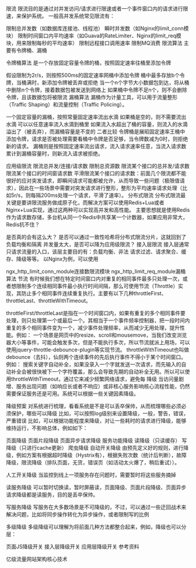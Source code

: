 限流
限流目的是通过对并发访问/请求进行限速或者一个事件窗口内的请求进行限速，来保护系统。
一般高并发系统常见限流有：

限制总并发数（如数据库连接池、线程池）
瞬时并发数（如Nginx的limit_conn模块）
限制时间窗口内平均速率（如Guava的RateLimiter、Nginx的limit_req模块，用来限制每秒的平均速率）
限制远程接口调用速率
限制MQ消费
限流算法
主要有令牌桶、漏桶

令牌桶算法
是一个存放固定容量令牌的桶，按照固定速率往桶里添加令牌

假设限制为2r/s，则按照500ms的固定速率网桶中添加令牌
桶中最多存放b个令牌，当桶满时，新添加令牌被丢弃或拒绝
当一个n个字节大小数据包到达，将从桶中删除n个令牌，接着数据包被发送到网络上
如果桶中令牌不足n个，则不会删除令牌，且该数据包将被限流
漏桶算法
漏桶作为计量工具，可以用于流量整形（Traffic Shaping）和流量控制（Traffic Policing）。

一个固定容量的漏桶，按照常量固定速率流出水滴
如果桶是空的，则不需要流出水滴
可以以任意速率流入水滴到桶里
如果流入水超出了桶的容量，则流入的水滴溢出了（被丢弃），而漏桶容量是不变的
二者比较
令牌桶是展昭固定速率王桶中添加令牌，请求是否被处理需要看桶中令牌是否足够，当令牌数减为0时，则拒绝新的请求。
漏桶则是按照固定速率流出请求，流入请求速率任意，当流入请求数累计到漏桶容量时，则新流入请求被拒绝。

应用级限流
限流总并发/连接/请求数
限制总资源数
限流某个接口的总并发/请求数
限流某个接口的时间窗请求数
平滑限流某个接口的请求数：前面几个限流都不能很好的应对突发请求，即瞬间请求可能都被允许，从而导致一些问题（极限值请求），因此在一些场景中需要对突发请求进行整形，整形为平均速率请求处理（比如5r/s，则每隔200ms处理一个请求，平滑了速率）。
分布式限流
分布式限流最关键是要讲限流服务做成原子化，而解决方案可以使用Redis+Lua或者Nginx+Lua实现，通过这两种可以实现高并发和高性能。
主要思想就是使用Redis作为请求数存储，多台机从同一个Redis中共享某一个计数器，如果应用非常大，Redis抗不住？

是否真的会有这么大？
是否可以通过一致性哈希将分布式限流分片，这就回到了负载均衡和隔离
并发量太大，是否可以降为应用级限流？
接入层限流
接入层通常只请求流量的入口，该层主要目的有：负载均衡、非法 请求过滤、请求聚合、缓存、降级等等。
以Nginx为例，可以使用

ngx_http_limit_conn_module连接数限流模块
ngx_http_limit_req_module漏桶算法
节流
有时候我们想在特定时间窗口内对重复的相同事件最多只处理一次，或者想限制多个连续相同事件最小执行时间间隔，那么可使用节流（Throttle）实现，其防止多个相同事件连续重复执行。主要有以下几种throttleFirst、throttleLast、throttleWithTimeout。

throttleFirst/throttleLast是指在一个时间窗口内，如果有重复的多个相同事件要处理，则只处理第一个或最后一个。其相当于一个事件频率控制器，把一段时间内重复的多个相同事件变为一个，减少事件处理频率，从而减少无用处理，提升性能。例如：
一个场景是网页中的resize、scroll和mousemove，当我们改变浏览器大小等事件，可能会触发多次，但是不能执行多次，所以节流就派上用场，可以使用jquery-throttle-debounce-plugin等实现节流。
throttleWithTimeout也叫做debounce（去抖），仙则两个连续事件的先后执行事件不得小于某个时间窗口。例如：
搜索关键字自动补全，如果没录入一个字就发送一次请求，而先输入的自动补全会被很快被下一个字符覆盖，那么会导致先期的自动补全无用。所以可以使用throttleWithTimeout，通过它来减少频繁网络请求，避免每
降级
当访问量剧增、服务出现问题（如响应长或者不响应）或非核心服务影响核心流程性能，仍然需要保证服务还是可用。系统可以根据一些关键因素降级。

降级预案
对系统进行梳理，看看系统是不是可以丢卒保帅，从而梳理哪些必须必须保护，哪些可以降级
比如，可以按照log级别来设置降级，一般，警告，错误，严重错误
比如，可以根据功能程度来降级，对让一些耗时的请求进行降级，能够维持运行，不影响总体，例如如下：

页面降级
页面片段降级
页面异步请求降级
服务功能降级
读降级（只读缓存）
写降级（只进行cache更新）
爬虫降级
自动开关降级
由预先定义好的规则，进行降级，例如方案有根据超时降级（Hystrix有），根据失败次数（统计后判断），故障降级，限流降级（排队页面，无货，错误页（如活动太火爆了，稍后重试））。

人工开关降级
当监控到线上一项服务存在问题时，需要暂时将这些服务摘掉

读服务降级
可以暂时切换读，暂时屏蔽读，页面降级、页面片段降级、页面异步请求降级都是读服务，目的是丢卒保帅。

写服务降级
写服务在大多数场景是不可降级的，不过，可以通过一些迂回战术来解决问题，比如将同步操作转化为异步操作，或者限制写的比例

多级降级
多级降级可以理解为将前面几种方法都整合起来，例如，降级也可以分层：

页面JS降级开关
接入层降级开关
应用层降级开关
参考资料

亿级流量网站架构核心技术
